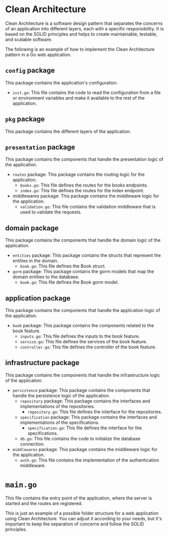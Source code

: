 # Clean Architecture

Clean Architecture is a software design pattern that separates the concerns of an application into different layers, each with a specific responsibility. It is based on the SOLID principles and helps to create maintainable, testable, and scalable software.

The following is an example of how to implement the Clean Architecture pattern in a Go web application.

## `config` package

This package contains the application's configuration.

- `init.go`: This file contains the code to read the configuration from a file or environment variables and make it available to the rest of the application.

## `pkg` package

This package contains the different layers of the application.

## `presentation` package

This package contains the components that handle the presentation logic of the application.

- `routes` package: This package contains the routing logic for the application.
  - `books.go`: This file defines the routes for the books endpoints.
  - `index.go`: This file defines the routes for the index endpoint.
- middlewares package: This package contains the middleware logic for the application.
  - `validation.go`: This file contains the validation middleware that is used to validate the requests.

## domain package

This package contains the components that handle the domain logic of the application.

- `entities` package: This package contains the structs that represent the entities in the domain.
  - `book.go`: This file defines the Book struct.
- `gorm` package: This package contains the gorm models that map the domain entities to the database.
  - `book.go`: This file defines the Book gorm model.

## application package

This package contains the components that handle the application logic of the application.

- `book` package: This package contains the components related to the book feature.
  - `inputs.go`: This file defines the inputs to the book feature.
  - `service.go`: This file defines the services of the book feature.
  - `controller.go`: This file defines the controller of the book feature.

## infrastructure package

This package contains the components that handle the infrastructure logic of the application.

- `persistence` package: This package contains the components that handle the persistence logic of the application.
  - `repository` package: This package contains the interfaces and implementations of the repositories.
    - `repository.go`: This file defines the interface for the repositories.
  - `specification` package: This package contains the interfaces and implementations of the specifications.
    - `specification.go`: This file defines the interface for the specifications.
  - `db.go`: This file contains the code to initialize the database connection.
- `middlewares` package: This package contains the middleware logic for the application.
  - `auth.go`: This file contains the implementation of the authentication middleware.

# `main.go`

This file contains the entry point of the application, where the server is started and the routes are registered.

This is just an example of a possible folder structure for a web application using Clean Architecture. You can adjust it according to your needs, but it's important to keep the separation of concerns and follow the SOLID principles.
